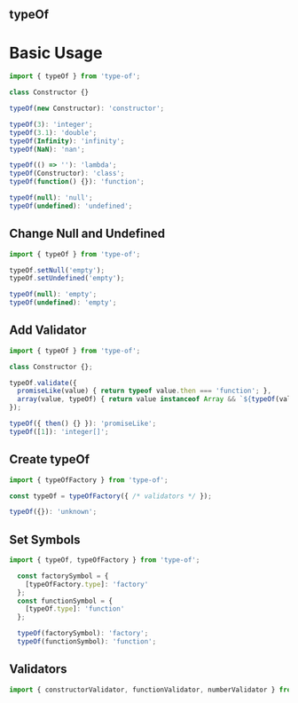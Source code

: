 ## typeOf

# Basic Usage
```typescript
import { typeOf } from 'type-of';

class Constructor {}

typeOf(new Constructor): 'constructor';

typeOf(3): 'integer';
typeOf(3.1): 'double';
typeOf(Infinity): 'infinity';
typeOf(NaN): 'nan';

typeOf(() => ''): 'lambda';
typeOf(Constructor): 'class';
typeOf(function() {}): 'function';

typeOf(null): 'null';
typeOf(undefined): 'undefined';
```

## Change Null and Undefined
```typescript
import { typeOf } from 'type-of';

typeOf.setNull('empty');
typeOf.setUndefined('empty');

typeOf(null): 'empty';
typeOf(undefined): 'empty';
```

## Add Validator
```typescript
import { typeOf } from 'type-of';

class Constructor {};

typeOf.validate({
  promiseLike(value) { return typeof value.then === 'function'; },
  array(value, typeOf) { return value instanceof Array && `${typeOf(value[0])}[]`; }
});

typeOf({ then() {} }): 'promiseLike';
typeOf([1]): 'integer[]';
```

## Create typeOf
```typescript
import { typeOfFactory } from 'type-of';

const typeOf = typeOfFactory({ /* validators */ });

typeOf({}): 'unknown';
```

## Set Symbols
```typescript
import { typeOf, typeOfFactory } from 'type-of';

  const factorySymbol = {
    [typeOfFactory.type]: 'factory'
  };
  const functionSymbol = {
    [typeOf.type]: 'function'
  };

  typeOf(factorySymbol): 'factory';
  typeOf(functionSymbol): 'function';
```

## Validators
```typescript
import { constructorValidator, functionValidator, numberValidator } from 'type-of';
```
